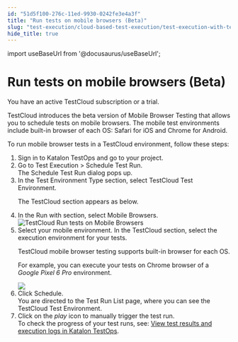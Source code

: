 ```yaml
---
id: "51d5f100-276c-11ed-9930-0242fe3e4a3f"
title: "Run tests on mobile browsers (Beta)"
slug: "test-execution/cloud-based-test-execution/test-execution-with-testcloud/run-tests-on-mobile-browsers-beta"
hide_title: true
---
```

import useBaseUrl from '@docusaurus/useBaseUrl';


# <a id="task-1406" class="anchor_top_offset"/><a id="ariaid-title1" class="anchor_top_offset"/>Run tests on mobile browsers (Beta)

<div xmlns="http://www.w3.org/1999/xhtml" className="section prereq p">You have an active <span className="ph uicontrol">TestCloud</span> subscription or a trial.</div>
<section xmlns="http://www.w3.org/1999/xhtml" className="section context"><p className="p"><span className="ph uicontrol">TestCloud</span> introduces the beta version of Mobile Browser Testing that allows you to schedule tests on mobile browsers. The mobile test environments include built-in browser of each OS: Safari for iOS and Chrome for Android. </p><p className="p">To run mobile browser tests  in a <span className="ph uicontrol">TestCloud</span> environment, follow these steps:</p></section> 
<ol xmlns="http://www.w3.org/1999/xhtml" className="ol steps"><li className="li step stepexpand"><span className="ph cmd">Sign in to <span className="ph">Katalon TestOps</span> and go to your project.</span></li><li className="li step stepexpand"><span className="ph cmd">Go to <span className="ph uicontrol">Test Execution</span> &gt; <span className="ph uicontrol">Schedule Test Run</span>.</span><div className="itemgroup stepresult">The <span className="ph uicontrol">Schedule Test Run</span> dialog pops up.</div></li><li className="li step stepexpand"><span className="ph cmd">In the <span className="ph uicontrol">Test Environment Type</span> section, select <span className="ph uicontrol">TestCloud Test Environment</span>.</span><div className="itemgroup stepresult"><p className="p">The <span className="ph uicontrol">TestCloud</span> section appears as below.</p></div></li><li className="li step stepexpand"><span className="ph cmd">In the <span className="ph uicontrol">Run with</span> section, select <span className="ph uicontrol">Mobile Browsers</span>.</span><div className="itemgroup stepxmp"><img className="image" width={700} src={useBaseUrl("/d32a8190-2ce3-11ed-9930-0242fe3e4a3f.png")} alt="TestCloud Run tests on Mobile Browsers" /></div></li><li className="li step stepexpand"><span className="ph cmd">Select your mobile environment. In the <span className="ph uicontrol">TestCloud</span> section, select the execution environment for your tests.</span><div className="itemgroup info"><p className="p">TestCloud mobile browser testing supports built-in browser for each OS.</p></div><div className="itemgroup stepxmp"><p className="p">For example, you can execute your tests on Chrome browser of a <em className="ph i">Google Pixel 6 Pro</em> environment.</p><img className="image" width={700} src={useBaseUrl("/d3209680-2ce3-11ed-9930-0242fe3e4a3f.png")} /></div></li><li className="li step stepexpand"><span className="ph cmd">Click <span className="ph uicontrol">Schedule</span>.</span><div className="itemgroup stepresult">You are directed to the <span className="ph uicontrol">Test Run List</span> page, where you can see the TestCloud Test Environment.</div></li><li className="li step stepexpand"><span className="ph cmd">Click on the <em className="ph i">play</em> icon to manually trigger the test run.</span><div className="itemgroup info">To check the progress of your test runs, see: <a className="xref" href="/docs/reports-and-analytics/reports/view-test-reports/view-test-reports-in-katalon-testops/view-test-results-and-execution-logs-in-katalon-testops">View test results and execution logs in <span className="ph">Katalon TestOps</span></a>.</div></li></ol> 
